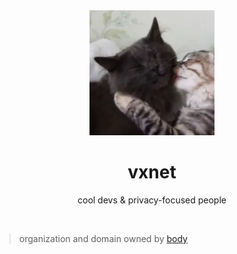 <div align="center">
  <img width="200px" src="../icon.png" />
  <br>
  <h1>vxnet</h1>
  <p>cool devs & privacy-focused people</p>
</div>
<br>

> <span>organization and domain owned by <a href="https://github.com/Body-Alhoha">body</a></span>
